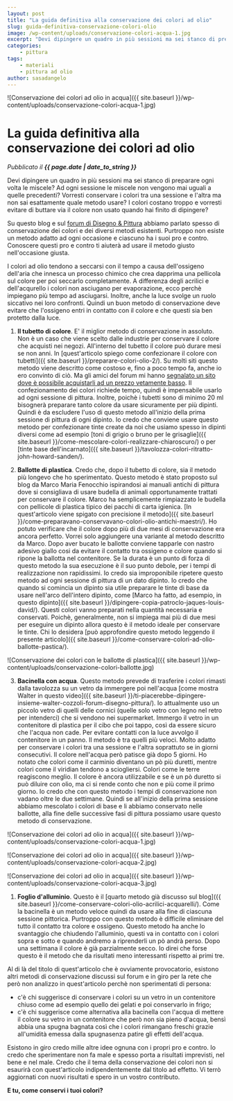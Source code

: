 ```yaml
---
layout: post
title: "La guida definitiva alla conservazione dei colori ad olio"
slug: guida-definitiva-conservazione-colori-olio
image: /wp-content/uploads/conservazione-colori-acqua-1.jpg
excerpt: "Devi dipingere un quadro in più sessioni ma sei stanco di preparare ogni volta le miscele? Ad ogni sessione le miscele non vengono mai uguali a quelle"
categories:
    - pittura
tags:
    - materiali
    - pittura ad olio
author: sasadangelo
---
```


![Conservazione dei colori ad olio in acqua]({{ site.baseurl }}/wp-content/uploads/conservazione-colori-acqua-1.jpg)

# La guida definitiva alla conservazione dei colori ad olio
_Pubblicato il **{{ page.date | date_to_string }}**_

Devi dipingere un quadro in più sessioni ma sei stanco di preparare ogni volta le miscele? Ad ogni sessione le miscele non vengono mai uguali a quelle precedenti? Vorresti conservare i colori tra una sessione e l'altra ma non sai esattamente quale metodo usare? I colori costano troppo e vorresti evitare di buttare via il colore non usato quando hai finito di dipingere?

Su questo blog e sul [forum di Disegno & Pittura](http://forum.disegnoepittura.it/) abbiamo parlato spesso di conservazione dei colori e dei diversi metodi esistenti. Purtroppo non esiste un metodo adatto ad ogni occasione e ciascuno ha i suoi pro e contro. Conoscere questi pro e contro ti aiuterà ad usare il metodo giusto nell'occasione giusta.

I colori ad olio tendono a seccarsi con il tempo a causa dell'ossigeno dell'aria che innesca un processo chimico che crea dapprima una pellicola sul colore per poi seccarlo completamente. A differenza degli acrilici e dell'acqurello i colori non asciugano per evaporazione, ecco perchè impiegano più tempo ad asciugarsi. Inoltre, anche la luce svolge un ruolo siccativo nei loro confronti. Quindi un buon metodo di conservazione deve evitare che l'ossigeno entri in contatto con il colore e che questi sia ben protetto dalla luce.

1. **Il tubetto di colore**. E' il miglior metodo di conservazione in assoluto. Non è un caso che viene scelto dalle industrie per conservare il colore che acquisti nei negozi. All'interno del tubetto il colore può durare mesi se non anni. In [quest'articolo spiego come confezionare il colore con tubetti]({{ site.baseurl }}/preparare-colori-olio-2/). Su molti siti questo metodo viene descritto come costoso e, fino a poco tempo fa, anche io ero convinto di ciò. Ma gli amici del forum mi hanno [segnalato un sito dove è possibile acquistarli ad un prezzo vetamente basso](http://www.zecchi.it/products.php?category=16). Il confezionamento dei colori richiede tempo, quindi è impensabile usarlo ad ogni sessione di pittura. Inoltre, poichè i tubetti sono di minimo 20 ml bisognerà preparare tanto colore da usare sicuramente per più dipinti. Quindi è da escludere l'uso di questo metodo all'inizio della prima sessione di pittura di ogni dipinto. Io credo che conviene usare questo metodo per confezionare tinte create da noi che usiamo spesso in dipinti diversi come ad esempio [toni di grigio o bruno per le grisaglie]({{ site.baseurl }}/come-mescolare-colori-realizzare-chiaroscuro/) o per [tinte base dell'incarnato]({{ site.baseurl }}/tavolozza-colori-ritratto-john-howard-sanden/).

2. **Ballotte di plastica**. Credo che, dopo il tubetto di colore, sia il metodo più longevo che ho sperimentato. Questo metodo è stato proposto sul blog da Marco Maria Fenocchio ispirandosi ai manuali antichi di pittura dove si consigliava di usare budella di animali opportunamente trattati per conservare il colore. Marco ha semplicemente rimpiazzato le budella con pellicole di plastica tipico dei pacchi di carta igienica. [In quest'articolo viene spigato con precisione il metodo]({{ site.baseurl }}/come-preparavano-conservavano-colori-olio-antichi-maestri/). Ho potuto verificare che il colore dopo più di due mesi di conservazione era ancora perfetto. Vorrei solo aggiungere una variante al metodo descritto da Marco. Dopo aver bucato le ballotte conviene tapparle con nastro adesivo giallo cosi da evitare il contatto tra ossigeno e colore quando si ripone la ballotta nel contenitore. Se la durata è un punto di forza di questo metodo la sua esecuzione è il suo punto debole, per i tempi di realizzazione non rapidissimi. Io credo sia improponibile ripetere questo metodo ad ogni sessione di pittura di un dato dipinto. Io credo che quando si comincia un dipinto sia utile preparare le tinte di base da usare nell'arco dell'intero dipinto, come [Marco ha fatto, ad esempio, in questo dipinto]({{ site.baseurl }}/dipingere-copia-patroclo-jaques-louis-david/). Questi colori vanno preparati nella quantità necessaria e conservati. Poichè, generalmente, non si impiega mai più di due mesi per eseguire un dipinto allora questo è il metodo ideale per conservare le tinte. Chi lo desidera [può approfondire questo metodo leggendo il presente articolo]({{ site.baseurl }}/come-conservare-colori-ad-olio-ballotte-pastica/). 

![Conservazione dei colori con le ballotte di plastica]({{ site.baseurl }}/wp-content/uploads/conservazione-colori-ballotte.jpg)

3. **Bacinella con acqua**. Questo metodo prevede di trasferire i colori rimasti dalla tavolozza su un vetro da immergere poi nell'acqua [come mostra Walter in questo video]({{ site.baseurl }}/ti-piacerebbe-dipingere-insieme-walter-cozzoli-forum-disegno-pittura/). Io attualmente uso un piccolo vetro di quelli delle cornici (quelle solo vetro con legno nel retro per intenderci) che si vendono nei supermarket. Immergo il vetro in un contenitore di plastica per il cibo che poi tappo, così da essere sicuro che l'acqua non cade. Per evitare contatti con la luce avvolgo il contenitore in un panno. Il metodo è tra quelli più veloci. Molto adatto per conservare i colori tra una sessione e l'altra soprattuto se in giorni consecutivi. Il colore nell'acqua però patisce già dopo 5 giorni. Ho notato che colori come il carminio diventano un pò più duretti, mentre colori come il viridian tendono a sciogliersi. Colori come le terre reagiscono meglio. Il colore è ancora utilizzabile e se è un pò duretto si può diluire con olio, ma ci si rende conto che non e più come il primo giorno. Io credo che con questo metodo i tempi di conservazione non vadano oltre le due settimane. Quindi se all'inizio della prima sessione abbiamo mescolato i colori di base e li abbiamo conservato nelle ballotte, alla fine delle successive fasi di pittura possiamo usare questo metodo di conservazione. 

![Conservazione dei colori ad olio in acqua]({{ site.baseurl }}/wp-content/uploads/conservazione-colori-acqua-1.jpg)

![Conservazione dei colori ad olio in acqua]({{ site.baseurl }}/wp-content/uploads/conservazione-colori-acqua-2.jpg)

![Conservazione dei colori ad olio in acqua]({{ site.baseurl }}/wp-content/uploads/conservazione-colori-acqua-3.jpg)

1. **Foglio d'alluminio**. Questo è il [quarto metodo già discusso sul blog]({{ site.baseurl }}/come-conservare-colori-olio-acrilici-acquarelli/). Come la bacinella è un metodo veloce quindi da usare alla fine di ciascuna sessione pittorica. Purtroppo con questo metodo è difficile eliminare del tutto il contatto tra colore e ossigeno. Questo metodo ha anche lo svantaggio che chiudendo l'alluminio, questi va in contatto con i colori sopra e sotto e quando andremo a riprenderli un pò andrà perso. Dopo una settimana il colore è già parzialmente secco. Io direi che forse questo è il metodo che da risultati meno interessanti rispetto ai primi tre.

Al di là del titolo di quest'articolo che è ovviamente provocatorio, esistono altri metodi di conservazione discussi sul forum e in giro per la rete che però non analizzo in quest'articolo perchè non sperimentati di persona:

- c'è chi suggerisce di conservare i colori su un vetro in un contenitore chiuso come ad esempio quello dei gelati e poi conservarlo in frigo;
- c'è chi suggerisce come alternativa alla bacinella con l'acqua di mettere il colore su vetro in un contenitore che però non sia pieno d'acqua, bensì abbia una spugna bagnata così che i colori rimangano freschi grazie all'umidità emessa dalla spugnasenza patire gli effetti dell'acqua.

Esistono in giro credo mille altre idee ognuna con i propri pro e contro. Io credo che sperimentare non fa male e spesso porta a risultati imprevisti, nel bene e nel male. Credo che il tema della conservazione dei colori non si esaurirà con quest'articolo indipendentemente dal titolo ad effetto. Vi terrò aggiornati con nuovi risultati e spero in un vostro contributo.

**E tu, come conservi i tuoi colori?**
